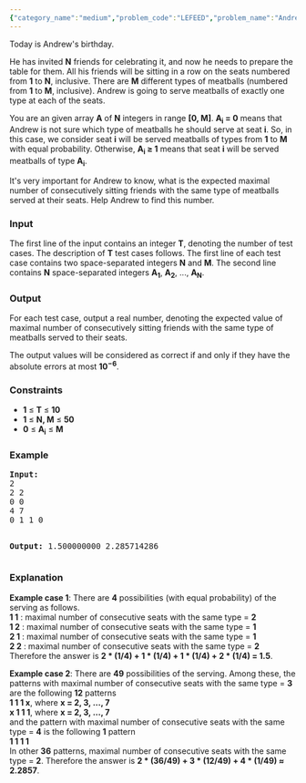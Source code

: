 ```yaml
---
{"category_name":"medium","problem_code":"LEFEED","problem_name":"Andrew and the Birthday","languages_supported":{"0":"ADA","1":"ASM","2":"BASH","3":"BF","4":"C","5":"C99 strict","6":"CAML","7":"CLOJ","8":"CLPS","9":"CPP 4.3.2","10":"CPP 4.9.2","11":"CPP14","12":"CS2","13":"D","14":"ERL","15":"FORT","16":"FS","17":"GO","18":"HASK","19":"ICK","20":"ICON","21":"JAVA","22":"JS","23":"LISP clisp","24":"LISP sbcl","25":"LUA","26":"NEM","27":"NICE","28":"NODEJS","29":"PAS fpc","30":"PAS gpc","31":"PERL","32":"PERL6","33":"PHP","34":"PIKE","35":"PRLG","36":"PYTH","37":"PYTH 3.4","38":"RUBY","39":"SCALA","40":"SCM guile","41":"SCM qobi","42":"ST","43":"TCL","44":"TEXT","45":"WSPC"},"max_timelimit":1,"source_sizelimit":50000,"problem_author":"witua","problem_tester":"laycurse","date_added":"20-03-2012","tags":{"0":"cook33","1":"medium","2":"probability","3":"witua"},"editorial_url":"http://discuss.codechef.com/problems/LEFEED","time":{"view_start_date":1366569000,"submit_start_date":1366569000,"visible_start_date":1728420179,"end_date":1735669800},"layout":"problem"}
---
```

<p>Today is Andrew's birthday.</p>
<p>He has invited <b>N</b> friends for celebrating it, and now he needs to prepare the table for them. All his friends will be sitting in a row on the seats numbered from <b>1</b> to <b>N</b>, inclusive. There are <b>M</b> different types of meatballs (numbered from <b>1</b> to <b>M</b>, inclusive). Andrew is going to serve meatballs of exactly one type at each of the seats.</p>
<p>You are an given array <b>A</b> of <b>N</b> integers in range <b>[0, M]</b>. <b>A<sub>i</sub> = 0</b> means that Andrew is not sure which type of meatballs he should serve at seat <b>i</b>. So, in this case, we consider seat <b>i</b> will be served meatballs of types from <b>1</b> to <b>M</b> with equal probability. Otherwise, <b>A<sub>i</sub> ≥ 1</b> means that seat <b>i</b> will be served meatballs of type <b>A<sub>i</sub></b>.</p>
<p>It's very important for Andrew to know, what is the expected maximal number of consecutively sitting friends with the same type of meatballs served at their seats. Help Andrew to find this number.</p>

<h3>Input</h3>
<p>The first line of the input contains an integer <b>T</b>, denoting the number of test cases. The description of <b>T</b> test cases follows. The first line of each test case contains two space-separated integers <b>N</b> and <b>M</b>. The second line contains <b>N</b> space-separated integers <b>A<sub>1</sub></b>, <b>A<sub>2</sub></b>, ..., <b>A<sub>N</sub></b>.</p>

<h3>Output</h3>
<p>For each test case, output a real number, denoting the expected value of maximal number of consecutively sitting friends with the same type of meatballs served to their seats.</p>
<p>The output values will be considered as correct if and only if they have the absolute errors at most <b>10<sup>−6</sup></b>.</p>

<h3>Constraints</h3>
<ul>
<li><b>1</b> ≤ <b>T</b> ≤ <b>10</b></li>
<li><b>1</b> ≤ <b>N, M</b> ≤ <b>50</b></li>
<li><b>0</b> ≤ <b>A<sub>i</sub></b> ≤ <b>M</b></li>
</ul>

<h3>Example</h3>
<pre><b>Input:</b>
2
2 2
0 0
4 7
0 1 1 0

<b>Output:</b>
1.500000000
2.285714286
</pre>

<h3>Explanation</h3>
<p><b>Example case 1</b>: There are <b>4</b> possibilities (with equal probability) of the serving as follows.<br /><b>1 1</b> : maximal number of consecutive seats with the same type = <b>2</b><br /><b>1 2</b> : maximal number of consecutive seats with the same type = <b>1</b><br /><b>2 1</b> : maximal number of consecutive seats with the same type = <b>1</b><br /><b>2 2</b> : maximal number of consecutive seats with the same type = <b>2</b><br />Therefore the answer is <b>2 * (1/4) + 1 * (1/4) + 1 * (1/4) + 2 * (1/4) = 1.5</b>.<br /></p>
<p><b>Example case 2</b>: There are <b>49</b> possibilities of the serving. Among these, the patterns with maximal number of consecutive seats with the same type = <b>3</b> are the following <b>12</b> patterns<br /><b>1 1 1 x</b>, where <b>x = 2, 3, ..., 7</b><br /><b>x 1 1 1</b>, where <b>x = 2, 3, ..., 7</b><br />and the pattern with maximal number of consecutive seats with the same type = <b>4</b> is the following <b>1</b> pattern<br /><b>1 1 1 1</b><br />In other <b>36</b> patterns, maximal number of consecutive seats with the same type = <b>2</b>. Therefore the answer is <b>2 * (36/49) + 3 * (12/49) + 4 * (1/49) ≈ 2.2857</b>.</p>